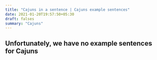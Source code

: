 ```yaml
---
title: "Cajuns in a sentence | Cajuns example sentences"
date: 2021-01-20T19:57:50+05:30
draft: falses
summary: "Cajuns"
---
```

## Unfortunately, we have no example sentences for Cajuns                 
